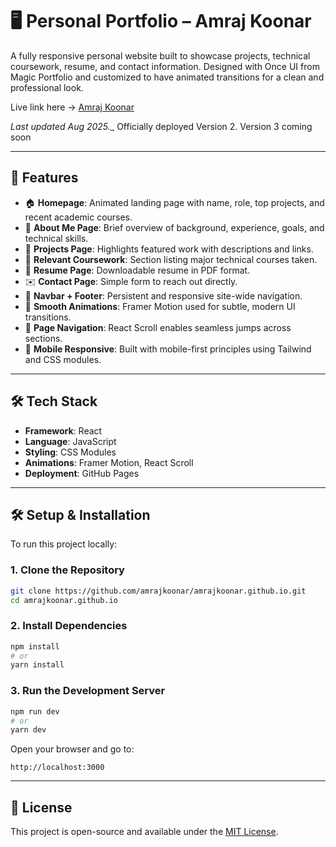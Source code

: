 # 🖥️ Personal Portfolio – Amraj Koonar

A fully responsive personal website built to showcase projects, technical coursework, resume, and contact information. Designed with Once UI from Magic Portfolio and customized to have animated transitions for a clean and professional look.

Live link here → [Amraj Koonar](https://amraj-koonar.vercel.app/)

_Last updated Aug 2025.__
Officially deployed Version 2. 
Version 3 coming soon

---

## 🎯 Features

- 🏠 **Homepage**: Animated landing page with name, role, top projects, and recent academic courses.
- 👤 **About Me Page**: Brief overview of background, experience, goals, and technical skills.
- 🧩 **Projects Page**: Highlights featured work with descriptions and links.
- 📘 **Relevant Coursework**: Section listing major technical courses taken.
- 📄 **Resume Page**: Downloadable resume in PDF format.
- ✉️ **Contact Page**: Simple form to reach out directly.
- 🧭 **Navbar + Footer**: Persistent and responsive site-wide navigation.
- 💫 **Smooth Animations**: Framer Motion used for subtle, modern UI transitions.
- 🔀 **Page Navigation**: React Scroll enables seamless jumps across sections.
- 📱 **Mobile Responsive**: Built with mobile-first principles using Tailwind and CSS modules.

---

## 🛠️ Tech Stack

- **Framework**: React
- **Language**: JavaScript
- **Styling**: CSS Modules
- **Animations**: Framer Motion, React Scroll
- **Deployment**: GitHub Pages

---

## 🛠️ Setup & Installation

To run this project locally:

### 1. Clone the Repository
```bash
git clone https://github.com/amrajkoonar/amrajkoonar.github.io.git
cd amrajkoonar.github.io
```

### 2. Install Dependencies
```bash
npm install
# or
yarn install
```

### 3. Run the Development Server
```bash
npm run dev
# or
yarn dev
```

Open your browser and go to:
```
http://localhost:3000
```

---

## 📄 License

This project is open-source and available under the [MIT License](LICENSE).

